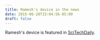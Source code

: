 ```yaml
---
title: Ramesh's device in the news
date: 2015-06-28T15:04:56-05:00
draft: false
---
```


Ramesh's device is featured in
[SciTechDaily](http://scitechdaily.com/researchers-develop-a-new-device-for-studying-changes-in-t-cells/).
